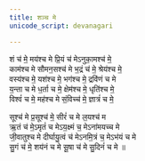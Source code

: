 ```yaml
---
title: शञ्च मे
unicode_script: devanagari

---
```


शं च॑ मे॒ मय॑श्च मे प्रि॒यं च॑ मेऽनुका॒मश्च॑ मे॒  
काम॑श्च मे सौमन॒सश्च॑ मे भ॒द्रं च॑ मे॒ श्रेय॑श्च मे॒  
वस्य॑श्च मे॒ यश॑श्च मे॒ भग॑श्च मे॒ द्रवि॑णं च मे  
य॒न्ता च मे ध॒र्ता च मे॒ क्षेम॑श्च मे॒ धृति॑श्च मे॒  
विश्वं॑ च मे॒ मह॑श्च मे सं॒विच्च॑ मे॒ ज्ञात्रं॑ च मे॒  

सूश्च॑ मे प्र॒सूश्च॑ मे॒ सीरं॑ च मे ल॒यश्च॑ म  
ऋ॒तं च॑ मे॒ऽमृतं॑ च मेऽय॒क्ष्मं च॒ मेऽना॑मयच्च मे  
जी॒वातुश्च मे दीर्घायु॒त्वं च॑ मेऽनमि॒त्रं च॒ मेऽभ॑यं च मे  
सु॒गं च॑ मे॒ शय॑नं च मे सू॒षा च॑ मे सु॒दिनं॑ च मे ॥